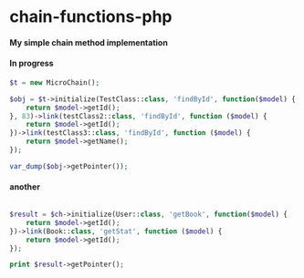 # chain-functions-php

#### My simple chain method implementation

#### In progress

```php
$t = new MicroChain();

$obj = $t->initialize(TestClass::class, 'findById', function($model) {
    return $model->getId();
}, 83)->link(testClass2::class, 'findById', function ($model) {
    return $model->getId();
})->link(testClass3::class, 'findById', function ($model) {
    return $model->getName();
});

var_dump($obj->getPointer());
```

#### another

```php

$result = $ch->initialize(User::class, 'getBook', function($model) {
    return $model->getId();
})->link(Book::class, 'getStat', function ($model) {
    return $model->getId();
});

print $result->getPointer();
```
